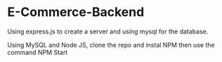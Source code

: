 # E-Commerce-Backend


Using express.js to create a server and using mysql for the database. 

Using MySQL and Node JS, clone the repo and instal NPM then use the command NPM Start 


